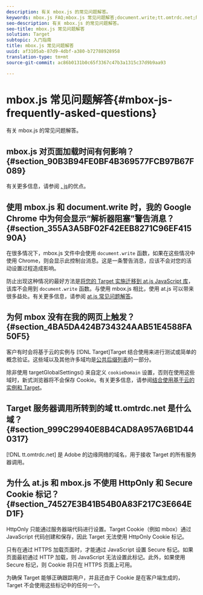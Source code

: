 ```yaml
---
description: 有关 mbox.js 的常见问题解答。
keywords: mbox.js FAQ;mbox.js 常见问题解答;document.write;tt.omtrdc.net;解析器阻塞
seo-description: 有关 mbox.js 的常见问题解答。
seo-title: mbox.js 常见问题解答
solution: Target
subtopic: 入门指南
title: mbox.js 常见问题解答
uuid: af3105ab-87d9-4dbf-a380-b72788928958
translation-type: tm+mt
source-git-commit: ac86b0131b0c65f3367c47b3a1315c37d9b9aa93

---
```



# mbox.js 常见问题解答{#mbox-js-frequently-asked-questions}

有关 mbox.js 的常见问题解答。

## mbox.js 对页面加载时间有何影响？{#section_90B3B94FE0BF4B369577FCB97B67F089}

有关更多信息，请参阅 [. js](/help/c-implementing-target/c-implementing-target-for-client-side-web/t-mbox-download/c-target-atjs-implementation/target-atjs-implementation.md#benefits)的优点。

## 使用 mbox.js 和 document.write 时，我的 Google Chrome 中为何会显示“解析器阻塞”警告消息？{#section_355A3A5BF02F42EEB8271C96EF41590A}

在很多情况下，mbox.js 文件中会使用 `document.write` 函数，如果在这些情况中使用 Chrome，则会显示此控制台消息。这是一条警告消息，应该不会对您的活动设置过程造成影响。

防止出现这种情况的最好方法是[将您的 Target 实施迁移到 at.js JavaScript 库](../../../c-implementing-target/c-implementing-target-for-client-side-web/t-mbox-download/c-target-atjs-implementation/target-migrate-atjs.md#task_DE55DCE9AC2F49728395665DE1B1E6EA)，该库不会用到 `document.write` 函数。与使用 mbox.js 相比，使用 at.js 可以带来很多益处。有关更多信息，请参阅 [at.js 常见问题解答](../../../c-implementing-target/c-implementing-target-for-client-side-web/c-target-atjs-faq/target-atjs-faq.md#concept_D6EFE8D84A06476DB5ABD494D7E8C769)。

## 为何 mbox 没有在我的网页上触发？{#section_4BA5DA424B734324AAB51E4588FA50F5}

 客户有时会将基于云的实例与 [!DNL Target]Target 结合使用来进行测试或简单的概念验证。这些域以及其他许多域均是[公共后缀列表](https://publicsuffix.org/list/public_suffix_list.dat)的一部分。

除非使用 targetGlobalSettings() 来自定义 `cookieDomain` 设置，否则在使用这些域时，新式浏览器将不会保存 Cookie。有关更多信息，请参阅[结合使用基于云的实例和 Target](../../../c-implementing-target/c-implementing-target-for-client-side-web/c-target-debugging-atjs/targeting-using-cloud-based-instances.md#concept_A2077766948F4EA081CE592D8998F566)。

## Target 服务器调用所转到的域 tt.omtrdc.net 是什么域？{#section_999C29940E8B4CAD8A957A6B1D440317}

[!DNL tt.omtrdc.net] 是 Adobe 的边缘网络的域名，用于接收 Target 的所有服务器调用。

## 为什么 at.js 和 mbox.js 不使用 HttpOnly 和 Secure Cookie 标记？{#section_74527E3B41B54B0A83F217C3E664ED1F}

HttpOnly 只能通过服务器端代码进行设置。Target Cookie（例如 mbox）通过 JavaScript 代码创建和保存，因此 Target 无法使用 HttpOnly Cookie 标记。

只有在通过 HTTPS 加载页面时，才能通过 JavaScript 设置 Secure 标记。如果页面最初通过 HTTP 加载，则 JavaScript 无法设置此标记。此外，如果使用 Secure 标记，则 Cookie 将只在 HTTPS 页面上可用。

为确保 Target 能够正确跟踪用户，并且还由于 Cookie 是在客户端生成的，Target 不会使用这些标记中的任何一个。
